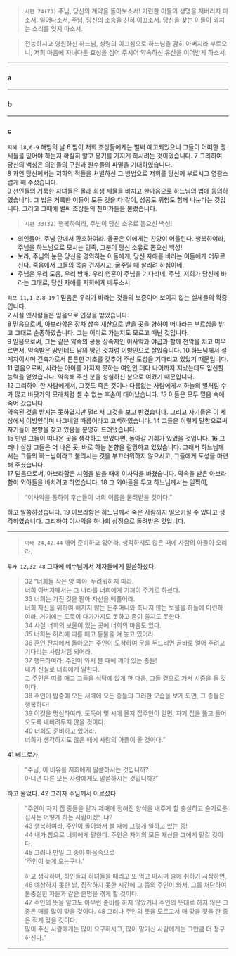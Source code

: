 

> `시편 74(73)` 주님, 당신의 계약을 돌아보소서! 가련한 이들의 생명을 저버리지 마소서. 일어나소서, 주님, 당신의 소송을 친히 이끄소서. 당신을 찾는 이들이 외치는 소리를 잊지 마소서.

> 전능하시고 영원하신 하느님, 성령의 이끄심으로 하느님을 감히 아버지라 부르오니, 저희 마음에 자녀다운 효성을 심어 주시어 약속하신 유산을 이어받게 하소서.

----

### a


----

### b



----

### c

`지혜 18,6-9` 해방의 날 6 밤이 저희 조상들에게는 벌써 예고되었으니 그들이 어떠한 맹세들을 믿어야 하는지 확실히 알고 용기를 가지게 하시려는 것이었습니다. 7 그리하여 당신의 백성은 의인들의 구원과 원수들의 파멸을 기대하였습니다.  
8 과연 당신께서는 저희의 적들을 처벌하신 그 방법으로 저희를 당신께 부르시고 영광스럽게 해 주셨습니다.  
9 선인들의 거룩한 자녀들은 몰래 희생 제물을 바치고 한마음으로 하느님의 법에 동의하였습니다.
그 법은 거룩한 이들이 모든 것을 다 같이, 성공도 위험도 함께 나눈다는 것입니다. 그리고 그때에 벌써 조상들의 찬미가들을 불렀습니다.  

> `시편 33(32)` 행복하여라, 주님이 당신 소유로 뽑으신 백성!
- 의인들아, 주님 안에서 환호하여라. 올곧은 이에게는 찬양이 어울린다. 행복하여라, 주님을 하느님으로 모시는 민족, 그분이 당신 소유로 뽑으신 백성! 
- 보라, 주님의 눈은 당신을 경외하는 이들에게, 당신 자애를 바라는 이들에게 머무르신다. 죽음에서 그들의 목숨 건지시고, 굶주릴 때 살리려 하심이네.  
- 주님은 우리 도움, 우리 방패. 우리 영혼이 주님을 기다리네. 주님, 저희가 당신께 바라는 그대로, 당신 자애를 저희에게 베푸소서.  

`히브 11,1-2.8-19` 1 믿음은 우리가 바라는 것들의 보증이며 보이지 않는 실체들의 확증입니다.  
2 사실 옛사람들은 믿음으로 인정을 받았습니다.  
8 믿음으로써, 아브라함은 장차 상속 재산으로 받을 곳을 향하여 떠나라는 부르심을 받고 그대로 순종하였습니다. 그는 어디로 가는지도 모르고 떠난 것입니다.  
9 믿음으로써, 그는 같은 약속의 공동 상속자인 이사악과 야곱과 함께 천막을 치고 머무르면서, 약속받은 땅인데도 남의 땅인 것처럼 이방인으로 살았습니다. 10 하느님께서 설계자이시며 건축가로서 튼튼한 기초를 갖추어 주신 도성을 기다리고 있었기 때문입니다.  
11 믿음으로써, 사라는 아이를 가지지 못하는 여인인 데다 나이까지 지났는데도 임신할 능력을 얻었습니다. 약속해 주신 분을 성실하신 분으로 여겼기 때문입니다.  
12 그리하여 한 사람에게서, 그것도 죽은 것이나 다름없는 사람에게서 하늘의 별처럼 수가 많고 바닷가의 모래처럼 셀 수 없는 후손이 태어났습니다. *13* 이들은 모두 믿음 속에 죽어 갔습니다.  
약속된 것을 받지는 못하였지만 멀리서 그것을 보고 반겼습니다. 그리고 자기들은 이 세상에서 이방인이며 나그네일 따름이라고 고백하였습니다. 14 그들은 이렇게 말함으로써 자기들이 본향을 찾고 있음을 분명히 드러냈습니다.  
15 만일 그들이 떠나온 곳을 생각하고 있었다면, 돌아갈 기회가 있었을 것입니다. 16 그러나 실상 그들은 더 나은 곳, 바로 하늘 본향을 갈망하고 있었습니다. 그래서 하느님께서는 그들의 하느님이라고 불리시는 것을 부끄러워하지 않으시고, 그들에게 도성을 마련해 주셨습니다.  
17 믿음으로써, 아브라함은 시험을 받을 때에 이사악을 바쳤습니다. 약속을 받은 아브라함이 외아들을 바치려고 하였습니다. 18 그 외아들을 두고 하느님께서는 일찍이,
> “이사악을 통하여 후손들이 너의 이름을 물려받을 것이다.”

하고 말씀하셨습니다. 19 아브라함은 하느님께서 죽은 사람까지 일으키실 수 있다고 생각하였습니다. 그리하여 이사악을 하나의 상징으로 돌려받은 것입니다.

----

> `마태 24,42.44` 깨어 준비하고 있어라. 생각하지도 않은 때에 사람의 아들이 오리라.

`루카 12,32-48` 그때에 예수님께서 제자들에게 말씀하셨다.
> 32 “너희들 작은 양 떼야, 두려워하지 마라.  
너희 아버지께서는 그 나라를 너희에게 기꺼이 주기로 하셨다.  
33 너희는 가진 것을 팔아 자선을 베풀어라.  
너희 자신을 위하여 해지지 않는 돈주머니와 축나지 않는 보물을 하늘에 마련하여라. 거기에는 도둑이 다가가지도 못하고 좀이 쏠지도 못한다.  
34 사실 너희의 보물이 있는 곳에 너희의 마음도 있다.  
*35* 너희는 허리에 띠를 매고 등불을 켜 놓고 있어라.  
36 혼인 잔치에서 돌아오는 주인이 도착하여 문을 두드리면 곧바로 열어 주려고 기다리는 사람처럼 되어라.  
37 행복하여라, 주인이 와서 볼 때에 깨어 있는 종들!  
내가 진실로 너희에게 말한다.  
그 주인은 띠를 매고 그들을 식탁에 앉게 한 다음, 그들 곁으로 가서 시중을 들 것이다.  
38 주인이 밤중에 오든 새벽에 오든 종들의 그러한 모습을 보게 되면, 그 종들은 행복하다!  
39 이것을 명심하여라. 도둑이 몇 시에 올지 집주인이 알면, 자기 집을 뚫고 들어오도록 내버려두지 않을 것이다.  
*40* 너희도 준비하고 있어라.  
너희가 생각하지도 않은 때에 사람의 아들이 올 것이다.”  

41 베드로가,  
> “주님, 이 비유를 저희에게 말씀하시는 것입니까?  
아니면 다른 모든 사람에게도 말씀하시는 것입니까?”  

하고 물었다. 42 그러자 주님께서 이르셨다.  
> “주인이 자기 집 종들을 맡겨 제때에 정해진 양식을 내주게 할 충실하고 슬기로운 집사는 어떻게 하는 사람이겠느냐?  
> 43 행복하여라, 주인이 돌아와서 볼 때에 그렇게 일하고 있는 종!  
> 44 내가 참으로 너희에게 말한다. 주인은 자기의 모든 재산을 그에게 맡길 것이다.  
> 45 그러나 만일 그 종이 마음속으로  
> ‘주인이 늦게 오는구나.’  
> 
> 하고 생각하며, 하인들과 하녀들을 때리고 또 먹고 마시며 술에 취하기 시작하면, 46 예상하지 못한 날, 짐작하지 못한 시간에 그 종의 주인이 와서, 그를 처단하여 불충실한 자들과 같은 운명을 겪게 할 것이다.  
> 47 주인의 뜻을 알고도 아무런 준비를 하지 않았거나 주인의 뜻대로 하지 않은 그 종은 매를 많이 맞을 것이다. 48 그러나 주인의 뜻을 모르고서 매 맞을 짓을 한 종은 적게 맞을 것이다.  
> 많이 주신 사람에게는 많이 요구하시고, 많이 맡기신 사람에게는 그만큼 더 청구하신다.”

----